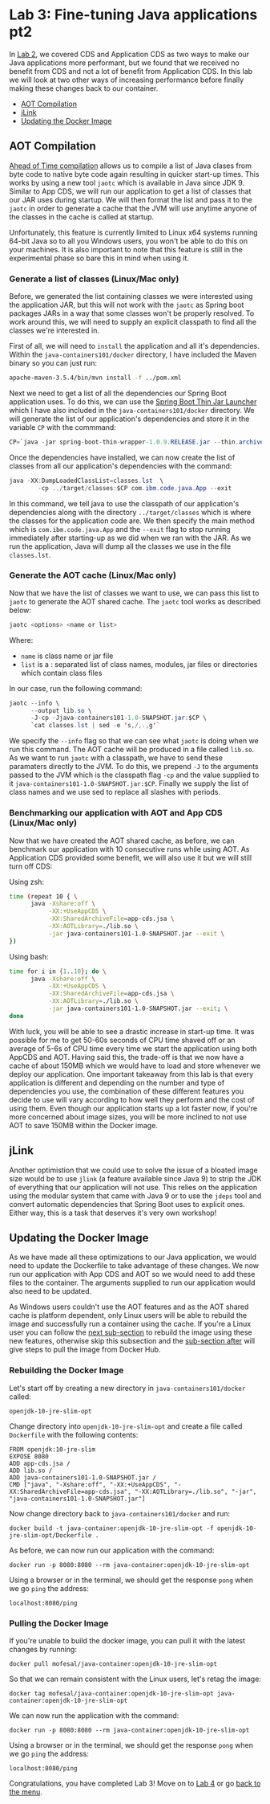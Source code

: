 # Lab 3: Fine-tuning Java applications pt2

In [Lab 2](./Lab_2.md), we covered CDS and Application CDS as two ways to make our Java applications more performant, but we found that we received no benefit from CDS and not a lot of benefit from Application CDS. In this lab we will look at two other ways of increasing performance before finally making these changes back to our container. 

* [AOT Compilation](#aot-compilation)
* [jLink](#jlink)
* [Updating the Docker Image](#updating-the-docker-image)

## AOT Compilation

[Ahead of Time compilation](http://openjdk.java.net/jeps/295) allows us to compile a list of Java clases from byte code to native byte code again resulting in quicker start-up times. This works by using a new tool `jaotc` which is available in Java since JDK 9. Similar to App CDS, we will run our application to get a list of classes that our JAR uses during startup. We will then format the list and pass it to the `jaotc` in order to generate a cache that the JVM will use anytime anyone of the classes in the cache is called at startup. 

Unfortunately, this feature is currently limited to Linux x64 systems running 64-bit Java so to all you Windows users, you won't be able to do this on your machines. It is also important to note that this feature is still in the experimental phase so bare this in mind when using it.

### Generate a list of classes (Linux/Mac only)

Before, we generated the list containing classes we were interested using the application JAR, but this will not work with the `jaotc` as Spring boot packages JARs in a way that some classes won't be properly resolved. To work around this, we will need to supply an explicit classpath to find all the classes we're interested in.

First of all, we will need to `install` the application and all it's dependencies. Within the `java-containers101/docker` directory, I have included the Maven binary so you can just run:

```bash
apache-maven-3.5.4/bin/mvn install -f ../pom.xml
```

Next we need to get a list of all the dependencies our Spring Boot application uses. To do this, we can use the [Spring Boot Thin Jar Launcher](https://mvnrepository.com/artifact/org.springframework.boot.experimental/spring-boot-thin-wrapper/1.0.9.RELEASE) which I have also included in the `java-containers101/docker` directory. We will generate the list of our application's dependencies and store it in the variable `CP` with the commmand:

```java
CP=`java -jar spring-boot-thin-wrapper-1.0.9.RELEASE.jar --thin.archive=../ --thin.classpath`
```

Once the dependencies have installed, we can now create the list of classes from all our application's dependencies with the command:

```java
java -XX:DumpLoadedClassList=classes.lst  \
        -cp ../target/classes:$CP com.ibm.code.java.App --exit
```

In this command, we tell java to use the classpath of our application's dependencies along with the directory `../target/classes` which is where the classes for the application code are. We then specify the main method which is `com.ibm.code.java.App` and the `--exit` flag to stop running immediately after starting-up as we did when we ran with the JAR. As we run the application, Java will dump all the classes we use in the file `classes.lst`.

### Generate the AOT cache (Linux/Mac only)

Now that we have the list of classes we want to use, we can pass this list to `jaotc` to generate the AOT shared cache. The `jaotc` tool works as described below:

```java
jaotc <options> <name or list>
```

Where:
* `name` is class name or jar file
* `list` is a : separated list of class names, modules, jar files or directories which contain class files

In our case, run the following command:

```java
jaotc --info \
      --output lib.so \
      -J-cp -Jjava-containers101-1.0-SNAPSHOT.jar:$CP \
      `cat classes.lst | sed -e 's,/,.,g'`
```

We specify the `--info` flag so that we can see what `jaotc` is doing when we run this command. The AOT cache will be produced in a file called `lib.so`. As we want to run `jaotc` with a classpath, we have to send these paramaters directly to the JVM. To do this, we prepend `-J` to the arguments passed to the JVM which is the classpath flag `-cp` and the value supplied to it `java-containers101-1.0-SNAPSHOT.jar:$CP`. Finally we supply the list of class names and we use sed to replace all slashes with periods.

### Benchmarking our application with AOT and App CDS (Linux/Mac only)

Now that we have created the AOT shared cache, as before, we can benchmark our application with 10 consecutive runs while using AOT. As Application CDS provided some benefit, we will also use it but we will still turn off CDS:

Using zsh:

```bash
time (repeat 10 { \
      java -Xshare:off \
           -XX:+UseAppCDS \
           -XX:SharedArchiveFile=app-cds.jsa \
           -XX:AOTLibrary=./lib.so \
           -jar java-containers101-1.0-SNAPSHOT.jar --exit \
})
```

Using bash:

```bash
time for i in {1..10}; do \
      java -Xshare:off \
           -XX:+UseAppCDS \
           -XX:SharedArchiveFile=app-cds.jsa \
           -XX:AOTLibrary=./lib.so \
           -jar java-containers101-1.0-SNAPSHOT.jar --exit; \
done
```

With luck, you will be able to see a drastic increase in start-up time. It was possible for me to get 50-60s seconds of CPU time shaved off or an average of 5-6s of CPU time every time we start the application using both AppCDS and AOT. Having said this, the trade-off is that we now have a cache of about 150MB which we would have to load and store whenever we deploy our application. One important takeaway from this lab is that every application is different and depending on the number and type of dependencies you use, the combination of these different features you decide to use will vary according to how well they perform and the cost of using them. Even though our application starts up a lot faster now, if you're more concerned about image sizes, you will be more inclined to not use AOT to save 150MB within the Docker image.

## jLink

Another optimistion that we could use to solve the issue of a bloated image size would be to use `jlink` (a feature available since Java 9) to strip the JDK of everything that our application will not use. This relies on the application using the modular system that came with Java 9 or to use the `jdeps` tool and convert automatic dependencies that Spring Boot uses to explicit ones. Either way, this is a task that deserves it's very own workshop!

## Updating the Docker Image

As we have made all these optimizations to our Java application, we would need to update the Dockerfile to take advantage of these changes. We now run our application with App CDS and AOT so we would need to add these files to the container. The arguments supplied to run our application would also need to be updated. 

As Windows users couldn't use the AOT features and as the AOT shared cache is platform dependent, only Linux users will be able to rebuild the image and successfully run a container using the cache. If you're a Linux user you can follow the [next sub-section](#rebuilding-the-docker-image) to rebuild the image using these new features, otherwise skip this subsection and the [sub-section after](#pulling-the-docker-image) will give steps to pull the image from Docker Hub.

### Rebuilding the Docker Image

Let's start off by creating a new directory in `java-containers101/docker` called:

```
openjdk-10-jre-slim-opt
```

Change directory into `openjdk-10-jre-slim-opt` and create a file called `Dockerfile` with the following contents:

```
FROM openjdk:10-jre-slim
EXPOSE 8080
ADD app-cds.jsa /
ADD lib.so /
ADD java-containers101-1.0-SNAPSHOT.jar /
CMD ["java", "-Xshare:off", "-XX:+UseAppCDS", "-XX:SharedArchiveFile=app-cds.jsa", "-XX:AOTLibrary=./lib.so", "-jar", "java-containers101-1.0-SNAPSHOT.jar"]
```

Now change directory back to `java-containers101/docker` and run:

```
docker build -t java-container:openjdk-10-jre-slim-opt -f openjdk-10-jre-slim-opt/Dockerfile .
```

As before, we can now run our application with the command:

```
docker run -p 8080:8080 --rm java-container:openjdk-10-jre-slim-opt
```

Using a browser or in the terminal, we should get the response `pong` when we go `ping` the address:

```
localhost:8080/ping
```

### Pulling the Docker Image

If you're unable to build the docker image, you can pull it with the latest changes by running:

```
docker pull mofesal/java-container:openjdk-10-jre-slim-opt
```

So that we can remain consistent with the Linux users, let's retag the image:

```
docker tag mofesal/java-container:openjdk-10-jre-slim-opt java-container:openjdk-10-jre-slim-opt
```

We can now run the application with the command:

```
docker run -p 8080:8080 --rm java-container:openjdk-10-jre-slim-opt
```

Using a browser or in the terminal, we should get the response `pong` when we go `ping` the address:

```
localhost:8080/ping
```

Congratulations, you have completed Lab 3! Move on to [Lab 4](./Lab_4.md) or go [back to the menu](../README.md).
